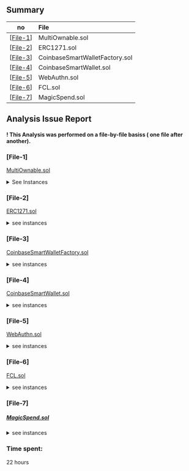 ## Summary

no | File |
|-|:-|
| [[File-1](#file-1)] | MultiOwnable.sol |
| [[File-2](#file-2)] | ERC1271.sol | 
| [[File-3](#file-3)] | CoinbaseSmartWalletFactory.sol | 
| [[File-4](#file-4)] | CoinbaseSmartWallet.sol | 
| [[File-5](#file-5)] | WebAuthn.sol | 
| [[File-6](#file-6)] | FCL.sol | 
| [[File-7](#file-7)] | MagicSpend.sol | 


## Analysis Issue Report 

#### ! This Analysis was performed on a file-by-file basiss ( one file after another).
 

### [File-1]  
[MultiOwnable.sol](https://github.com/code-423n4/2024-03-coinbase/blob/main/src/SmartWallet/MultiOwnable.sol)


<details>
<summary> See Instances</summary>



#### Admin Abuse Risks:

As the contract allows multiple owners, there's a risk of admin abuse if the owners collude to make malicious changes to the contract state or perform unauthorized actions. This risk is inherent in any multi-owner system where control is distributed among multiple parties.


#### Systemic Risks:

The contract utilizes a storage layout (`MultiOwnableStorage`) to manage ownership. If there are any vulnerabilities or bugs within this storage layout or the way ownership is managed, it could lead to systemic risks affecting the functionality and security of the entire contract.

#### Technical Risks:

The contract relies on low-level assembly to access storage, which introduces technical complexity. While this approach can be efficient, it increases the risk of errors and makes the code less readable and maintainable.


#### Integration Risks:

The contract implements an access control mechanism for owners (`onlyOwner` modifier). Integration risks may arise if this mechanism conflicts with other access control systems or if it's not properly integrated into the wider system in which it operates.


#### Non-Standard Token Risks:

This contract does not directly deal with tokens. However, if integrated with other contracts that handle tokens, there may be risks associated with non-standard token interactions, such as incorrectly transferring tokens or mishandling token balances.


#### Additional Notes:

The contract follows the ERC-7201 storage layout for multi-ownership. This provides a standardized approach to managing ownership, enhancing interoperability and compatibility with other contracts and tools.


#### Suggestions:

1. Consider adding additional checks and balances to mitigate admin abuse risks, such as requiring multiple owners to authorize critical actions.

2. Enhance code readability and maintainability by reducing the reliance on low-level assembly and utilizing higher-level Solidity constructs where possible.

3. Thoroughly test the contract's functionality and security, especially the ownership management system, to identify and address any potential vulnerabilities.


#### Overall:

The contract provides a multi-owner system with a standardized storage layout, following ERC-7201. While it offers flexibility in ownership management, there are inherent risks associated with multi-owner systems, technical complexity, and integration challenges. Careful testing and consideration of potential vulnerabilities are essential to ensure the security and reliability of the contract.

</details>


### [File-2]   
[ERC1271.sol](https://github.com/code-423n4/2024-03-coinbase/blob/main/src/SmartWallet/ERC1271.sol)


<details>
<summary>see instances</summary>

#### Admin Abuse Risks:

There are no direct admin abuse risks apparent in this contract since it doesn't involve admin privileges or control over critical functionalities. However, the contract implements a security mechanism, and if improperly managed, there could be risks associated with compromising this mechanism, which might indirectly lead to abuse.


#### Systemic Risks:

The contract introduces an anti cross-account-replay layer to prevent the same signature from being validated on different accounts owned by the same signer. Systemic risks could arise if there are vulnerabilities in the implementation of this layer or if it fails to adequately prevent cross-account replay attacks.

#### Technical Risks:

The contract relies on cryptographic primitives for signature validation and hashing operations. Technical risks may arise if there are vulnerabilities in these primitives or if there are errors in the implementation of the contract's cryptographic functions, leading to potential exploits or security breaches.


#### Integration Risks:

Integration risks may arise if this contract is integrated into systems that rely on signature validation for authentication or authorization purposes. If not properly integrated or if there are compatibility issues with existing systems, it could lead to vulnerabilities or disruptions in the overall system.


#### Non-Standard Token Risks:

This contract does not directly deal with tokens, so non-standard token risks are not applicable in this context.


#### Additional Notes:

The contract implements ERC-1271, an abstract standard for contract-based signature validation. It extends this standard with additional functionality to prevent cross-account replay attacks.


#### Suggestions:

1. Thoroughly review and test the implementation of the anti cross-account-replay layer to ensure its effectiveness in preventing replay attacks.

2. Conduct comprehensive security audits to identify and address any potential vulnerabilities in the contract's cryptographic functions and signature validation mechanisms.

3. Ensure proper integration and compatibility with existing systems if this contract is intended to be used as part of a larger ecosystem.


#### Overall:
The contract provides a security mechanism to prevent cross-account replay attacks and implements the ERC-1271 standard for contract-based signature validation. While it addresses specific security concerns, there are still risks associated with the implementation of cryptographic functions and potential integration challenges. 

</details>

### [File-3]   
[CoinbaseSmartWalletFactory.sol](https://github.com/code-423n4/2024-03-coinbase/blob/main/src/SmartWallet/CoinbaseSmartWalletFactory.sol)



<details>
<summary>see instances</summary>



#### Admin Abuse Risks:

Admin abuse risks are relatively low in this contract as it primarily serves as a factory for deploying `CoinbaseSmartWallet` contracts. However, since the contract owner controls the implementation address, there is a risk of abuse if the owner changes the implementation to a malicious or vulnerable contract.

#### Systemic Risks:

Systemic risks may arise if there are vulnerabilities in the implementation of the ERC-1967 proxy pattern used for deploying CoinbaseSmartWallet contracts. Any flaw in this proxy implementation could potentially affect all deployed instances of `CoinbaseSmartWallet`.

#### Technical Risks:

Technical risks primarily revolve around the usage of the ERC-1967 proxy pattern and the cloning mechanism provided by `LibClone`. If there are any bugs or vulnerabilities in these components, they could be exploited to compromise the security or functionality of the deployed smart wallets.


#### Integration Risks:

Integration risks may occur if external systems rely on the behavior or properties of the `CoinbaseSmartWallet` contracts deployed by this factory. Changes to the factory's implementation or the underlying proxy mechanism could potentially disrupt these integrations


#### Non-Standard Token Risks:

Non-standard token risks are not applicable to this contract as it does not directly interact with tokens.


#### Additional Notes:

1. The contract follows the ERC-1967 proxy pattern to deploy `CoinbaseSmartWallet` contracts with deterministic addresses based on the provided owners and nonce.

2. It utilizes `LibClone` for deterministic contract cloning, which helps in efficiently deploying new instances of `CoinbaseSmartWallet` contracts.


#### Suggestions:

1. Regularly audit and monitor the implementation of the ERC-1967 proxy pattern and `LibClone` to ensure there are no vulnerabilities or bugs that could compromise the security of deployed smart wallets.

2. Consider implementing additional access controls or mechanisms to prevent unauthorized changes to the implementation address or other critical parameters of the factory contract.

3. Provide thorough documentation and guidance for developers who intend to integrate with or utilize the `CoinbaseSmartWallet` contracts deployed by this factory.


#### Overall:

The contract serves as a factory for deploying `CoinbaseSmartWallet` contracts using the ERC-1967 proxy pattern and `LibClone` for deterministic cloning. While it provides a convenient way to deploy smart wallets, there are inherent risks associated with the proxy mechanism, potential vulnerabilities in `LibClone`, and integration challenges that need to be carefully managed to ensure the security and reliability of deployed contracts.

</details>

### [File-4]   
[CoinbaseSmartWallet.sol](https://github.com/code-423n4/2024-03-coinbase/blob/main/src/SmartWallet/CoinbaseSmartWallet.sol)

<details>
<summary>see instances</summary>



#### Admin Abuse Risks:

The `initialize` function allows for the initialization of the smart wallet contract with a set of owners. While this is necessary for setting up the contract initially, if this function is not properly restricted, there could be risks of admin abuse where unauthorized parties initialize the contract or re-initialize it with different owners, potentially compromising the security of the wallet.

#### Systemic Risks:

The contract implements a mechanism for validating user operations, including signature validation. If there are vulnerabilities in the signature validation process or if the nonce key validation is not adequately enforced, it could lead to systemic risks such as unauthorized transactions or account compromise.

#### Technical Risks:

The contract relies heavily on cryptographic primitives for signature validation and hashing operations. Technical risks may arise if there are vulnerabilities in these primitives or if there are errors in the implementation of the contract's cryptographic functions, leading to potential exploits or security breaches.


#### Integration Risks:

Integration risks may arise if this contract is integrated into systems that rely on its functionality for managing smart wallet accounts. If not properly integrated or if there are compatibility issues with existing systems, it could lead to vulnerabilities or disruptions in the overall system.


#### Non-Standard Token Risks:

This contract does not directly deal with tokens, so non-standard token risks are not applicable in this context.


#### Additional Notes:

1. The contract implements functionalities for smart wallet management, including owner management, signature validation, and execution of calls.

2. It also incorporates elements from other smart wallet implementations such as ERC-1271 for signature validation and MultiOwnable for managing multiple owners.


#### Suggestions:

1. Ensure that proper access controls are in place for critical functions like initialize to prevent unauthorized parties from tampering with the contract's configuration.

2. Conduct comprehensive security audits to identify and address any potential vulnerabilities in the contract's 
 cryptographic functions, signature validation mechanisms, and user operation validation logic.

3. Implement strict validation checks for user operations to prevent unauthorized or malicious transactions.

4. Consider adding upgradeability mechanisms carefully, ensuring that only authorized parties can upgrade the contract.


#### Overall:

The contract provides a comprehensive set of functionalities for managing smart wallet accounts, including owner management, signature validation, and call execution. However, there are inherent risks associated with the complexity of cryptographic operations and user operation validation. Careful attention to access controls, validation logic, and security audits is essential to mitigate these risks and ensure the contract's security and reliability.

</details>

### [File-5]   
[WebAuthn.sol](https://github.com/code-423n4/2024-03-coinbase/blob/main/src/WebAuthnSol/WebAuthn.sol)



<details>
<summary>see instances</summary>



#### Admin Abuse Risks:

The **WebAuthn** library does not directly expose admin functionalities, but if it is integrated into a system with admin privileges, there is a risk of admin abuse. Admins could potentially manipulate the authentication process or bypass security checks implemented using this library.



#### Systemic Risks:

There are several potential systemic risks associated with the **WebAuthn** library:
  1. Failure to properly verify the authenticity of WebAuthn authentication assertions could lead to unauthorized access to systems or sensitive data.
  2. Inadequate validation of client data JSON could result in accepting malicious or tampered authentication requests.
  3. Failure to enforce user verification requirements could undermine the security guarantees provided by WebAuthn.
  4. Reliance on external contracts or libraries for signature verification introduces dependencies and potential vulnerabilities.

#### Technical Risks:

Technical risks associated with the **WebAuthn** library include:
  1. Vulnerabilities in cryptographic primitives used for signature verification could lead to signature forgery or bypassing authentication checks.
  2. Dependency on external precompiled contracts or libraries for signature verification may introduce attack vectors or compatibility issues.
  3. Incomplete or incorrect implementation of WebAuthn specifications could result in security weaknesses or incorrect authentication outcomes.


#### Integration Risks:

Integration risks may arise when integrating the **WebAuthn** library into existing systems or applications:
  1. Incompatibility with existing authentication mechanisms or frameworks could lead to integration challenges or functionality gaps.
  2. Incorrect usage or configuration of the WebAuthn library within larger systems may result in vulnerabilities or unexpected behavior.


#### Non-Standard Token Risks:

This library does not deal with tokens, so non-standard token risks are not applicable in this context.


#### Additional Notes:

1. The WebAuthn library provides functionality for verifying **WebAuthn** authentication assertions, allowing contracts to implement WebAuthn-based authentication mechanisms.

2. It relies on cryptographic primitives and external contracts for signature verification and data validation.

3. The library makes certain assumptions and simplifications regarding the authentication process, which may impact its suitability for specific use cases.


#### Suggestions:

1. Ensure proper documentation and guidance are provided for integrating and using the WebAuthn library to mitigate integration risks and ensure correct usage.

2. Stay informed about updates and changes to WebAuthn specifications and related cryptographic standards to ensure the library remains compatible and up-to-date.


#### Overall:

The WebAuthn library provides a valuable tool for implementing WebAuthn-based authentication mechanisms in Ethereum smart contracts. However, it is essential to carefully assess and mitigate the associated risks, including admin abuse, systemic vulnerabilities, technical weaknesses, and integration challenges. With proper security measures and diligent usage, the library can contribute to enhancing the security and usability of decentralized applications that rely on WebAuthn authentication.

</details>

### [File-6]   
[FCL.sol](https://github.com/code-423n4/2024-03-coinbase/blob/main/src/FreshCryptoLib/FCL.sol)



<details>
<summary>see instances</summary>



#### Admin Abuse Risks:

The smart contract does not have explicit admin privileges or roles. Therefore, there are no inherent risks related to admin abuse.



#### Systemic Risks:

1. The contract is optimized for prime order curves, specifically designed for the `secp256r1` curve. Using this contract for non-prime order curves may introduce security risks.

2. Hardcoded curve parameters and constants may pose systemic risks if not chosen or updated properly.

#### Technical Risks:

1. The usage of assembly code for certain operations, such as modular exponentiation and inversion, may introduce complexity and potential security vulnerabilities if not implemented correctly.

2. Dependency on precompiled contracts for modular exponentiation and inversion operations may introduce risks if these precompiled contracts behave unexpectedly or have security vulnerabilities.


#### Integration Risks:

Non !


#### Non-Standard Token Risks:

The smart contract does not involve non-standard tokens, so there are no specific risks related to token standards.


#### Additional Notes:

1. The contract provides ECDSA verification implementation based on prime order curves, specifically optimized for the `secp256r1` curve.

2. It includes various supporting functions for elliptic curve arithmetic operations and point validation.


#### Suggestions:

1. Consider providing external interfaces for updating curve parameters and constants to enhance flexibility and future-proofing.

2. Conduct thorough testing, including unit tests and integration tests, to ensure the correctness and security of the contract.

3. Implement comprehensive documentation to aid developers in understanding and integrating the contract.


#### Overall:

The smart contract implements ECDSA verification for prime order curves. However, it has certain risks related to hardcoded parameters, assembly usage, and dependency on precompiled contracts. With proper testing and documentation, these risks can be mitigated, making the contract suitable for secure ECDSA verification.

</details>

### [File-7]   
##### [MagicSpend.sol](https://github.com/code-423n4/2024-03-coinbase/blob/main/src/MagicSpend/MagicSpend.sol)


<details>
<summary>see instances</summary>



#### Admin Abuse Risks:

The contract inherits from the `Ownable` contract, granting the contract owner significant control over contract functions and state variables. This includes functions such as `ownerWithdraw` which allows the owner to withdraw funds from the contract. If the owner account is compromised or acts maliciously, it could lead to loss of funds or other detrimental actions.



#### Systemic Risks:

1. The contract relies on external contracts and interfaces (`IPaymaster`, `IEntryPoint`, `UserOperation`) which could introduce risks if these external contracts have vulnerabilities or behave unexpectedly.

2. Dependency on external libraries (`SignatureCheckerLib`, `SafeTransferLib`) could introduce risks if these libraries are not properly audited or if there are vulnerabilities in their implementations.

#### Technical Risks:

1. The usage of assembly code is not apparent in this contract, reducing the risk associated with assembly vulnerabilities.

2. However, reliance on cryptographic operations for signature verification introduces risks related to cryptographic vulnerabilities if not implemented correctly.


#### Integration Risks:

1. Integration risks may arise if the contract is integrated into a larger system without thorough testing and validation of inputs and outputs.

2. Interactions with external contracts and interfaces introduce integration risks if the interactions are not properly handled or if there are compatibility issues.


#### Non-Standard Token Risks:

The contract does not involve non-standard tokens, so there are no specific risks related to token standar


#### Additional Notes:

1. The contract implements ERC4337 Paymaster functionality compatible with EntryPoint v0.6.

2. It supports withdrawal of ETH based on signed withdrawal requests (`WithdrawRequest` struct).

3. The contract maintains a mapping to track ETH available for withdrawal per user.

4. Events are emitted for key contract actions, such as withdrawal and validation.

5. Various error types are defined to handle exceptional conditions during contract execution.


#### Suggestions:

1. Conduct thorough testing, including unit tests and integration tests, to ensure the correctness and security of the contract.

2. Consider implementing access control mechanisms beyond simple ownership, such as role-based access control, to mitigate admin abuse risks.

3. Ensure that dependencies on external contracts and libraries are well-audited and from trusted sources.

4. Document contract interfaces and behaviors extensively to aid developers in understanding and integrating the contract.


#### Overall:

The contract implements functionality for secure withdrawal of ETH based on signed requests and interacts with external contracts for additional functionality. While it addresses key risks such as admin abuse through ownership control, it still carries risks related to external dependencies and integration. With proper testing, documentation, and security measures, these risks can be mitigated, making the contract suitable for its intended purpose.

</details>


### Time spent:
22 hours